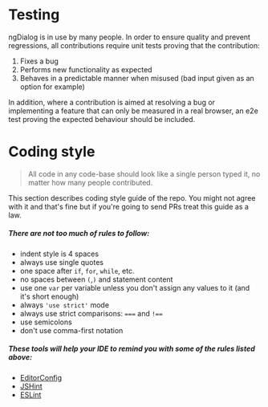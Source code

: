# Testing

ngDialog is in use by many people. In order to ensure quality and prevent regressions, all contributions require unit tests proving that the contribution:

1. Fixes a bug
2. Performs new functionality as expected
3. Behaves in a predictable manner when misused (bad input given as an option for example)

In addition, where a contribution is aimed at resolving a bug or implementing a feature that can only be measured in a real browser, an e2e test proving the expected behaviour should be included.

# Coding style

> All code in any code-base should look like a single person typed it, no matter how many people contributed.

This section describes coding style guide of the repo. You might not agree with it and that's fine but if you're going to send PRs treat this guide as a law.

##### There are not too much of rules to follow:

- indent style is 4 spaces
- always use single quotes 
- one space after `if`, `for`, `while`, etc.
- no spaces between `(`,`)` and statement content
- use one `var` per variable unless you don't assign any values to it (and it's short enough)
- always `'use strict'` mode
- always use strict comparisons: `===` and `!==`
- use semicolons
- don't use comma-first notation

##### These tools will help your IDE to remind you with some of the rules listed above:

- [EditorConfig](http://editorconfig.org)
- [JSHint](http://jshint.com)
- [ESLint](http://eslint.org)
